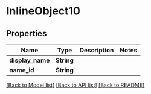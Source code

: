 # InlineObject10

## Properties

Name | Type | Description | Notes
------------ | ------------- | ------------- | -------------
**display_name** | **String** |  | 
**name_id** | **String** |  | 

[[Back to Model list]](../README.md#documentation-for-models) [[Back to API list]](../README.md#documentation-for-api-endpoints) [[Back to README]](../README.md)


